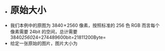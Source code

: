 - # 原始大小
- 我们本例中的原图为 3840 × 2560 像素，按照标准的 256 色 RGB 而言每个像素需要 24bit 的空间，总计需要 3840*2560*24=274489600bit=21811200Byte=
- 给定一张原始的图片，图片大小为